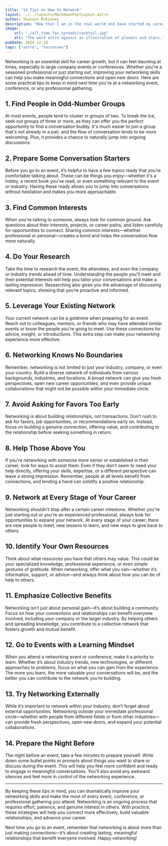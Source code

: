 ```yaml
---
title: "14 Tips on How to Network"
layout: ../../layouts/MarkdownPostLayout.astro
author: Shannon McKinney
description: "Now that I am in the real world and have started my career, networking is going to be more important than ever! I did some research and came up with a list of the 14 best tips on preparing for and succeeding at networking events. This is a list I will be coming back to next time there is an opportunity for me to meet new people in my career field."
image:
    url: "./all_time_fav_spreads/cocktail.jpg"
    alt: "The word astro against an illustration of planets and stars."
pubDate: 2024-12-28
tags: ["astro", "successes"]
---
```




Networking is an essential skill for career growth, but it can feel daunting at times, especially in large company events or conferences. Whether you're a seasoned professional or just starting out, improving your networking skills can help you make meaningful connections and open new doors. Here are some practical tips to keep in mind next time you're at a networking event, conference, or any professional gathering.

## 1. Find People in Odd-Number Groups
At most events, people tend to cluster in groups of two. To break the ice, seek out groups of three or more, as they can offer you the perfect opportunity to find a conversation buddy. It's much easier to join a group that's not already in a pair, and the flow of conversation tends to be more welcoming. Plus, it provides a chance to naturally jump into ongoing discussions.

## 2. Prepare Some Conversation Starters
Before you go to an event, it’s helpful to have a few topics ready that you’re comfortable talking about. These can be things you enjoy—whether it's a hobby, a recent book you’ve read, or even something relevant to the event or industry. Having these ready allows you to jump into conversations without hesitation and makes you more approachable.

## 3. Find Common Interests
When you're talking to someone, always look for common ground. Ask questions about their interests, projects, or career paths, and listen carefully for opportunities to connect. Sharing common interests—whether professional or personal—creates a bond and helps the conversation flow more naturally.

## 4. Do Your Research
Take the time to research the event, the attendees, and even the company or industry trends ahead of time. Understanding the people you'll meet and their potential interests will help you tailor your conversations and make a lasting impression. Researching also gives you the advantage of discussing relevant topics, showing that you’re proactive and informed.

## 5. Leverage Your Existing Network
Your current network can be a goldmine when preparing for an event. Reach out to colleagues, mentors, or friends who may have attended similar events or know the people you're going to meet. Use these connections for advice, insight, or introductions. This extra step can make your networking experience more effective.

## 6. Networking Knows No Boundaries
Remember, networking is not limited to just your industry, company, or even your country. Build a diverse network of individuals from various backgrounds, industries, and locations. A broad network can give you fresh perspectives, open new career opportunities, and even provide unique collaborations that might not be possible within your immediate circle.

## 7. Avoid Asking for Favors Too Early
Networking is about building relationships, not transactions. Don’t rush to ask for favors, job opportunities, or recommendations early on. Instead, focus on building a genuine connection, offering value, and contributing to the relationship before seeking something in return.

## 8. Help Those Above You
If you're networking with someone more senior or established in their career, look for ways to assist them. Even if they don’t seem to need your help directly, offering your skills, expertise, or a different perspective can leave a strong impression. Remember, people at all levels benefit from connections, and lending a hand can solidify a positive relationship.

## 9. Network at Every Stage of Your Career
Networking shouldn’t stop after a certain career milestone. Whether you're just starting out or you're an experienced professional, always look for opportunities to expand your network. At every stage of your career, there are new people to meet, new lessons to learn, and new ways to give back to others.

## 10. Identify Your Own Resources
Think about what resources you have that others may value. This could be your specialized knowledge, professional experience, or even simple gestures of gratitude. When networking, offer what you can—whether it’s information, support, or advice—and always think about how you can be of help to others.

## 11. Emphasize Collective Benefits
Networking isn’t just about personal gain—it’s about building a community. Focus on how your connections and relationships can benefit everyone involved, including your company or the larger industry. By helping others and spreading knowledge, you contribute to a collective network that fosters growth and mutual benefit.

## 12. Go to Events with a Learning Mindset
When you attend a networking event or conference, make it a priority to learn. Whether it’s about industry trends, new technologies, or different approaches to problems, focus on what you can gain from the experience. The more you learn, the more valuable your conversations will be, and the better you can contribute to the network you’re building.

## 13. Try Networking Externally
While it’s important to network within your industry, don’t forget about external opportunities. Networking outside your immediate professional circle—whether with people from different fields or from other industries—can provide fresh perspectives, open new doors, and expand your potential collaborations.

## 14. Prepare the Night Before
The night before an event, take a few minutes to prepare yourself. Write down some bullet points or prompts about things you want to share or discuss during the event. This will help you feel more confident and ready to engage in meaningful conversations. You’ll also avoid any awkward silences and feel more in control of the networking experience.

----

By keeping these tips in mind, you can dramatically improve your networking skills and make the most of every event, conference, or professional gathering you attend. Networking is an ongoing process that requires effort, patience, and genuine interest in others. With practice, these strategies will help you connect more effectively, build valuable relationships, and advance your career.

Next time you go to an event, remember that networking is about more than just making connections—it’s about creating lasting, meaningful relationships that benefit everyone involved. Happy networking!
